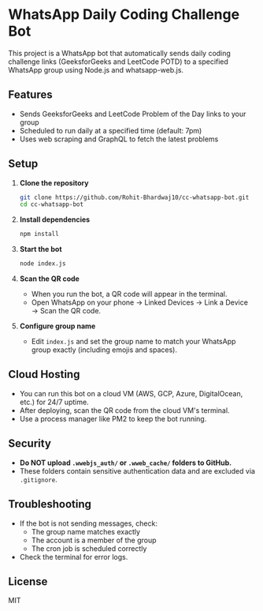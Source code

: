 # WhatsApp Daily Coding Challenge Bot

This project is a WhatsApp bot that automatically sends daily coding challenge links (GeeksforGeeks and LeetCode POTD) to a specified WhatsApp group using Node.js and whatsapp-web.js.

## Features

- Sends GeeksforGeeks and LeetCode Problem of the Day links to your group
- Scheduled to run daily at a specified time (default: 7pm)
- Uses web scraping and GraphQL to fetch the latest problems

## Setup

1. **Clone the repository**

   ```bash
   git clone https://github.com/Rohit-Bhardwaj10/cc-whatsapp-bot.git
   cd cc-whatsapp-bot
   ```

2. **Install dependencies**

   ```bash
   npm install
   ```

3. **Start the bot**

   ```bash
   node index.js
   ```

4. **Scan the QR code**

   - When you run the bot, a QR code will appear in the terminal.
   - Open WhatsApp on your phone → Linked Devices → Link a Device → Scan the QR code.

5. **Configure group name**
   - Edit `index.js` and set the group name to match your WhatsApp group exactly (including emojis and spaces).

## Cloud Hosting

- You can run this bot on a cloud VM (AWS, GCP, Azure, DigitalOcean, etc.) for 24/7 uptime.
- After deploying, scan the QR code from the cloud VM's terminal.
- Use a process manager like PM2 to keep the bot running.

## Security

- **Do NOT upload `.wwebjs_auth/` or `.wweb_cache/` folders to GitHub.**
- These folders contain sensitive authentication data and are excluded via `.gitignore`.

## Troubleshooting

- If the bot is not sending messages, check:
  - The group name matches exactly
  - The account is a member of the group
  - The cron job is scheduled correctly
- Check the terminal for error logs.

## License

MIT
